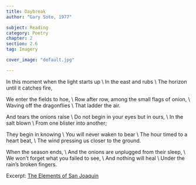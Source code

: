 ```yaml
---
title: Daybreak
author: "Gary Soto, 1977"

subject: Reading
category: Poetry
chapter: 2
section: 2.6
tag: Imagery

cover_image: "default.jpg"

---
```

In this moment when the light starts up \\
In the east and rubs \\
The horizon until it catches fire,

We enter the fields to hoe, \\
Row after row, among the small flags of onion, \\
Waving off the dragonflies \\
That ladder the air.

And tears the onions raise \\
Do not begin in your eyes but in ours, \\
In the salt blown \\
From one blister into another;

They begin in knowing \\
You will never waken to bear \\
The hour timed to a heart beat, \\
The wind pressing us closer to the ground.

When the season ends, \\
And the onions are unplugged from their sleep, \\
We won’t forget what you failed to see, \\
And nothing will heal \\
Under the rain’s broken fingers.

Excerpt: [The Elements of San Joaquin](https://www.poetryfoundation.org/poems-and-poets/poems/detail/42986)
